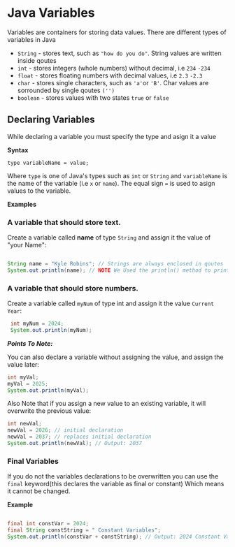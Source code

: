# Java Variables

Variables are containers for storing data values. There are different types of variables in Java

- `String` - stores text, such as `"how do you do"`. String values are written inside qoutes 
- `int` - stores integers (whole numbers) without decimal, i.e `234` `-234`
- `float` - stores floating numbers with decimal values, i.e `2.3` `-2.3`
- `char` - stores single characters, such as `'a'`or `'B'`. Char values are sorrounded by single qoutes `('')`
- `boolean` - stores values with two states `true` or `false`

## Declaring Variables 

While declaring a variable you must specify the type and asign it a value

**Syntax**

`type variableName = value;`

Where `type` is one of Java's types such as `int` or `String` and `variableName` is the name of the variable (i.e `x` or `name`).
The equal sign `=` is used to asign values to the variable.

**Examples**
### A variable that should store text.
Create a variable called **name** of type `String` and assign it the value of "your Name":

```java

String name = "Kyle Robins"; // Strings are always enclosed in qoutes 
System.out.println(name); // NOTE We Used the println() method to print Variable name to the screen
```
### A variable that should store numbers.

Create a variable called `myNum` of type int and assign it the value `Current Year`:

```java
 int myNum = 2024;
 System.out.println(myNum);
 ```

 **_Points To Note:_** 

You can also declare a variable without assigning the value, and assign the value later:

```java
int myVal;
myVal = 2025;
System.out.println(myVal);
```
Also Note that if you assign a new value to an existing variable, it will overwrite the previous value:

```java
int newVal;
newVal = 2026; // initial declaration
newVal = 2037; // replaces initial declaration
System.out.println(newVal); // Output: 2037
```

### Final Variables 

If you do not the variables declarations to be overwritten you can use the `final` keyword(this declares the variable as final or constant)
Which means it cannot be changed.

**Example**
```java

final int constVar = 2024;
final String constString = " Constant Variables";
System.out.println(constVar + constString); // Output: 2024 Constant Variables
```

